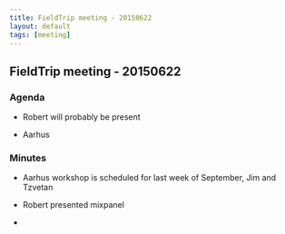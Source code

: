 ```yaml
---
title: FieldTrip meeting - 20150622
layout: default
tags: [meeting]
---
```


## FieldTrip meeting - 20150622

### Agenda

*  Robert will probably be present

*  Aarhus

### Minutes

*  Aarhus workshop is scheduled for last week of September, Jim and Tzvetan

*  Robert presented mixpanel 

*  

